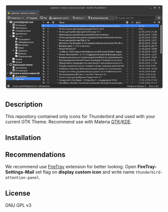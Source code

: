 <p align="center">
  <img src="https://raw.githubusercontent.com/PapirusDevelopmentTeam/thunderbird-theme-papirus/master/preview.png" alt="Preview Papirus Dark"/>
</p>

## Description

This repository contained only icons for Thunderbird and used with your current GTK Theme.
Recommend use with Materia [GTK](https://github.com/nana-4/materia-theme)/[KDE](https://github.com/PapirusDevelopmentTeam/materia-kde).

## Installation



## Recommendations

We recommend use [FireTray](https://github.com/Ximi1970/FireTray) extension for better looking. Open **FireTray-Settings-Mail** set flag on **display custom icon** and write name `thunderbird-attention-panel`.


## License

GNU GPL v3
